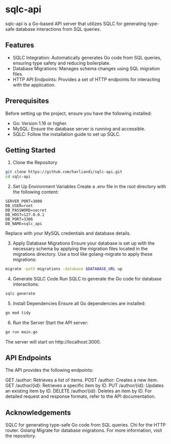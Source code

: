 # sqlc-api
sqlc-api is a Go-based API server that utilizes SQLC for generating type-safe database interactions from SQL queries.

## Features
- SQLC Integration: Automatically generates Go code from SQL queries, ensuring type safety and reducing boilerplate.
- Database Migrations: Manages schema changes using SQL migration files.
- HTTP API Endpoints: Provides a set of HTTP endpoints for interacting with the application.

## Prerequisites
Before setting up the project, ensure you have the following installed:

- Go: Version 1.16 or higher.
- MySQL: Ensure the database server is running and accessible.
- SQLC: Follow the installation guide to set up SQLC.

## Getting Started
1. Clone the Repository
```bash
git clone https://github.com/harliandi/sqlc-api.git
cd sqlc-api
```
2. Set Up Environment Variables
Create a .env file in the root directory with the following content:
```env
SERVER_PORT=3000
DB_USER=root
DB_PASSWORD=secret
DB_HOST=127.0.0.1
DB_PORT=3306
DB_NAME=sqlc_api
```
Replace with your MySQL credentials and database details.

3. Apply Database Migrations
Ensure your database is set up with the necessary schema by applying the migration files located in the migrations directory. Use a tool like golang-migrate to apply these migrations:
```bash
migrate -path migrations -database $DATABASE_URL up
```
4. Generate SQLC Code
Run SQLC to generate the Go code for database interactions:
```bash
sqlc generate
```
5. Install Dependencies
Ensure all Go dependencies are installed:
```bash
go mod tidy
```
6. Run the Server
Start the API server:
```bash
go run main.go
```
The server will start on http://localhost:3000.

## API Endpoints
The API provides the following endpoints:

GET /author: Retrieves a list of items.
POST /author: Creates a new item.
GET /author/{id}: Retrieves a specific item by ID.
PUT /author/{id}: Updates an existing item by ID.
DELETE /author/{id}: Deletes an item by ID.
For detailed request and response formats, refer to the API documentation.

## Acknowledgements
SQLC for generating type-safe Go code from SQL queries.
Chi for the HTTP router.
Golang Migrate for database migrations.
For more information, visit the repository.